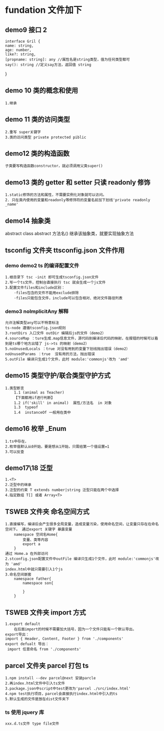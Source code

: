 # fundation 文件加下

## demo9 接口 2

    interface Gril {
    name: string,
    age: number,
    like?: string,
    [propname: string]: any //属性名是string类型，值为任何类型都可
    say(): string //定义say方法，返回值 string

}

## demo 10 类的概念和使用

    1.继承

## demo 11 类的访问类型

    2.重写 super关键字
    3.类的访问类型 private protected piblic

## demo12 类的构造函数

    子类要写构造函数constructor，就必须调用父类super()

## demo13 类的 getter 和 setter 只读 readonly 修饰

    1.static修饰的方法和属性，不需要实例化对象就可以访问。
    2. 只在类内使用的变量和readonly等修饰符的变量名前加下划线'private readonly _name'

## demo14 抽象类

abstract class
abstract 方法名()
继承该抽象类，就要实现抽象方法

## tsconfig 文件夹 ttsconfig.json 文件作用

### demo demo2 ts 的编译配置文件

    1.根目录下 tsc -init 即可生成tsconfig.json文件
    2.写一个ts文件，控制台直接执行 tsc 就会生成一个js文件
    3.配置文件files和include区别：
        ·files包含的文件不能用exclude排除
        ·files只能包含文件，include可以包含相对、绝对文件路径列表

### demo3 noImplicitAny 解释

    允许注解类型any可以不特意标注
    ts-node 遵循tsconfig.json规则
    3.rootDirs 入口文件 outDir 编辑后js的文件（demo2）
    4.sourceMap ：ture生成.map信息文件，源代码到编译后代码的映射，在报错的时候可以看到是ts哪个地方出错了 js->ts 的映射（demo2）
    5.noUnusedLocals ：true 对没有用到的变量下划线抛出错误（demo2）
    noUnusedParams ：true  没有用的方法，抛出错误
    5.outFile 编译只生成1个文件，此时 module:'commonjs'改为 'amd'

## demo15 类型守护/联合类型守护方式

    1.类型断言
        1.1 (animal as Teacher)
        【下面都用if进行判断】
        1.2 if('skill' in animal)  属性/方法名  in 对象
        1.3  typeof
        1.4  instanceOf 一般用在类中

## demo16 枚举 \_Enum

    1.ts中存在，
    2.枚举值默认从0开始，要是想从1开始，只需给第一个值设置=1
    3.可以反查

## demo17\18 泛型

    1.<T>
    2.泛型中的继承
    3.泛型的约束 T extends number|string 泛型只能在两个中选择
    4.指定数组 T[] 或者 Array<T>

## TSWEB 文件夹 命名空间方式

    1.直接编写，编译后会产生很多全局变量，造成变量污染，使用命名空间，让变量只存在在命名空间下。 通过export 关键字 暴露变量
        namespace 空间名Home{
            变量、类等内容
            export a
        }
    通过 Home.a 在外部访问
    2.stconfig.json配置文件中outFile 编译只生成1个文件，此时 module:'commonjs'改为 'amd'
    index.html中就只需要引入1个js
    3.命名空间嵌套
        namespace father{
            namespace son{

            }
        }

## TSWEB 文件夹 import 方式

    1.export default
        在后面import的时候不需要加大括号，因为一个文件只能有一个默认导出。
    export导出：
    import { Header, Content, Footer } from './components'
    export defualt 导出：
     import 任意命名 from './components'

## parcel 文件夹 parcel 打包 ts

    1.npm install --dev parcel@next 安装parcle
    2.再index.html文件中引入ts文件
    3.package.json中script中test更改为'parcel ./src/index.html'
    4.npm test执行项目，parcel会直接执行index.html中引入的ts
    5.默认生成的文件是放在dist文件夹下

### ts 使用 jquery 库

    xxx.d.ts文件 type file文件

